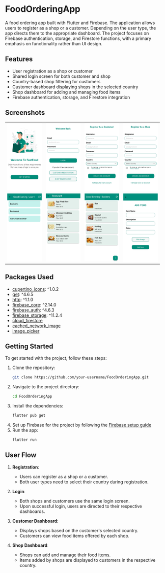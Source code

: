 # FoodOrderingApp

A food ordering app built with Flutter and Firebase. The application allows users to register as a shop or a customer. Depending on the user type, the app directs them to the appropriate dashboard. The project focuses on Firebase authentication, storage, and Firestore functions, with a primary emphasis on functionality rather than UI design.

## Features

- User registration as a shop or customer
- Shared login screen for both customer and shop
- Country-based shop filtering for customers
- Customer dashboard displaying shops in the selected country
- Shop dashboard for adding and managing food items
- Firebase authentication, storage, and Firestore integration

## Screenshots

<table>
  <tr>
    <td><img src="ScreenShots/UI Design/1.WelcomeScreen.jpg" alt="Screenshot1" width="200"/></td>
    <td><img src="ScreenShots/UI Design/2.LoginScreen.jpg" alt="Screenshot2" width="200"/></td>
    <td><img src="ScreenShots/UI Design/3.CustomerRegistrationScreen.jpg" alt="Screenshot3" width="200"/></td>
    <td><img src="ScreenShots/UI Design/4.ShopRegistrationScreen.jpg" alt="Screenshot4" width="200"/></td>
  </tr>
  <tr>
    <td><img src="ScreenShots/UI Design/6.CustomerDashboard(When logged as User1).jpg" alt="Screenshot5" width="200"/></td>
    <td><img src="ScreenShots/UI Design/7.Restuarant(shop)FoodItems.jpg" alt="Screenshot6" width="200"/></td>
    <td><img src="ScreenShots/UI Design/8.WhenLoggedAsBackeryShopDashboard.jpg" alt="Screenshot7" width="200"/></td>
    <td><img src="ScreenShots/UI Design/9.AddItemsScreen.jpg" alt="Screenshot8" width="200"/></td>
  </tr>
</table>

## Packages Used

- [cupertino_icons](https://pub.dev/packages/cupertino_icons): ^1.0.2
- [get](https://pub.dev/packages/get): ^4.6.5
- [http](https://pub.dev/packages/http): ^1.1.0
- [firebase_core](https://pub.dev/packages/firebase_core): ^2.14.0
- [firebase_auth](https://pub.dev/packages/firebase_auth): ^4.6.3
- [firebase_storage](https://pub.dev/packages/firebase_storage): ^11.2.4
- [cloud_firestore](https://pub.dev/packages/cloud_firestore)
- [cached_network_image](https://pub.dev/packages/cached_network_image)
- [image_picker](https://pub.dev/packages/image_picker)

## Getting Started

To get started with the project, follow these steps:

1. Clone the repository:
    ```sh
    git clone https://github.com/your-username/FoodOrderingApp.git
    ```
2. Navigate to the project directory:
    ```sh
    cd FoodOrderingApp
    ```
3. Install the dependencies:
    ```sh
    flutter pub get
    ```
4. Set up Firebase for the project by following the [Firebase setup guide](https://firebase.flutter.dev/docs/overview)
5. Run the app:
    ```sh
    flutter run
    ```

## User Flow

1. **Registration**:
   - Users can register as a shop or a customer.
   - Both user types need to select their country during registration.

2. **Login**:
   - Both shops and customers use the same login screen.
   - Upon successful login, users are directed to their respective dashboards.

3. **Customer Dashboard**:
   - Displays shops based on the customer's selected country.
   - Customers can view food items offered by each shop.

4. **Shop Dashboard**:
   - Shops can add and manage their food items.
   - Items added by shops are displayed to customers in the respective country.


